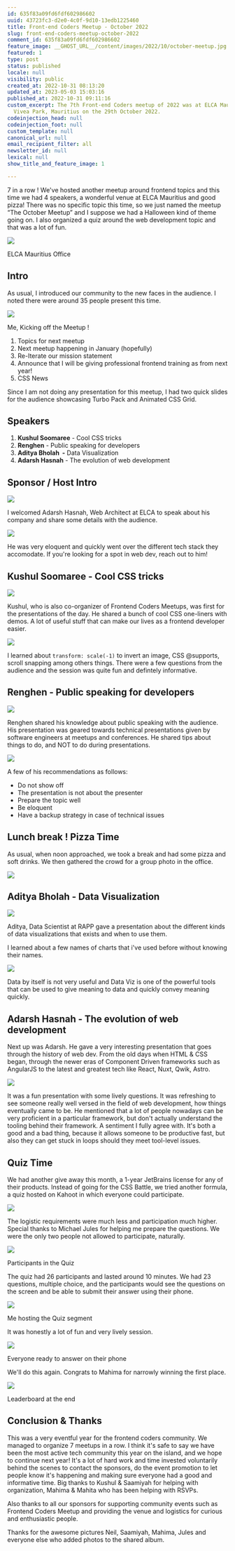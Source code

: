 ```yaml
---
id: 635f83a09fd6fdf602986602
uuid: 43723fc3-d2e0-4c0f-9d10-13edb1225460
title: Front-end Coders Meetup - October 2022
slug: front-end-coders-meetup-october-2022
comment_id: 635f83a09fd6fdf602986602
feature_image: __GHOST_URL__/content/images/2022/10/october-meetup.jpg
featured: 1
type: post
status: published
locale: null
visibility: public
created_at: 2022-10-31 08:13:20
updated_at: 2023-05-03 15:03:16
published_at: 2022-10-31 09:11:16
custom_excerpt: The 7th Front-end Coders meetup of 2022 was at ELCA Mauritius,
  Vivea Park, Mauritius on the 29th October 2022.
codeinjection_head: null
codeinjection_foot: null
custom_template: null
canonical_url: null
email_recipient_filter: all
newsletter_id: null
lexical: null
show_title_and_feature_image: 1

---
```


7 in a row ! We've hosted another meetup around frontend topics and this time we had 4 speakers, a wonderful venue at ELCA Mauritius and good pizza! There was no specific topic this time, so we just named the meetup “The October Meetup” and I suppose we had a Halloween kind of theme going on. I also organized a quiz around the web development topic and that was a lot of fun.

![](__GHOST_URL__/content/images/2022/10/image-35.png)

ELCA Mauritius Office

## Intro

As usual, I introduced our community to the new faces in the audience. I noted there were around 35 people present this time.

![](__GHOST_URL__/content/images/2022/10/image-3.png)

Me, Kicking off the Meetup !

1.  Topics for next meetup
2.  Next meetup happening in January (hopefully)
3.  Re-Iterate our mission statement
4.  Announce that I will be giving professional frontend training as from next year!
5.  CSS News

Since I am not doing any presentation for this meetup, I had two quick slides for the audience showcasing Turbo Pack and Animated CSS Grid.

## Speakers

1.  **Kushul Soomaree** - Cool CSS tricks
2.  **Renghen** - Public speaking for developers
3.  **Aditya Bholah  -** Data Visualization
4.  **Adarsh Hasnah** - The evolution of web development

## Sponsor / Host Intro

![](__GHOST_URL__/content/images/2022/10/image-5.png)

I welcomed Adarsh Hasnah, Web Architect at ELCA to speak about his company and share some details with the audience.

![](__GHOST_URL__/content/images/2022/10/image-1.png)

He was very eloquent and quickly went over the different tech stack they accomodate. If you're looking for a spot in web dev, reach out to him!

## Kushul Soomaree - Cool CSS tricks

![](__GHOST_URL__/content/images/2022/10/image-8.png)

Kushul, who is also co-organizer of Frontend Coders Meetups, was first for the presentations of the day. He shared a bunch of cool CSS one-liners with demos. A lot of useful stuff that can make our lives as a frontend developer easier.

![](__GHOST_URL__/content/images/2022/10/image-10.png)

I learned about `transform: scale(-1)` to invert an image, CSS @supports, scroll snapping among others things. There were a few questions from the audience and the session was quite fun and defintely informative.

## Renghen - Public speaking for developers

![](__GHOST_URL__/content/images/2022/10/image-12.png)

Renghen shared his knowledge about public speaking with the audience. His presentation was geared towards technical presentations given by software engineers at meetups and conferences. He shared tips about things to do, and NOT to do during presentations.

![](__GHOST_URL__/content/images/2022/10/image-14.png)

A few of his recommendations as follows:

*   Do not show off
*   The presentation is not about the presenter
*   Prepare the topic well
*   Be eloquent
*   Have a backup strategy in case of technical issues

## Lunch break ! Pizza Time

As usual, when noon approached, we took a break and had some pizza and soft drinks. We then gathered the crowd for a group photo in the office.

![](__GHOST_URL__/content/images/2022/10/image-16.png)

## Aditya Bholah - Data Visualization

![](__GHOST_URL__/content/images/2022/10/image-21.png)

Aditya, Data Scientist at RAPP gave a presentation about the different kinds of data visualizations that exists and when to use them.

I learned about a few names of charts that i've used before without knowing their names.

![](__GHOST_URL__/content/images/2022/10/image-20.png)

Data by itself is not very useful and Data Viz is one of the powerful tools that can be used to give meaning to data and quickly convey meaning quickly.

## Adarsh Hasnah - The evolution of web development

Next up was Adarsh. He gave a very interesting presentation that goes through the history of web dev. From the old days when HTML & CSS began, through the newer eras of Component Driven frameworks such as AngularJS to the latest and greatest tech like React, Nuxt, Qwik, Astro.

![](__GHOST_URL__/content/images/2022/10/image-22.png)

It was a fun presentation with some lively questions. It was refreshing to see someone really well versed in the field of web development, how things eventually came to be. He mentioned that a lot of people nowadays can be very proficient in a particular framework, but don't actually understand the tooling behind their framework. A sentiment I fully agree with. It's both a good and a bad thing, because it allows someone to be productive fast, but also they can get stuck in loops should they meet tool-level issues.

## Quiz Time

We had another give away this month, a 1-year JetBrains license for any of their products. Instead of going for the CSS Battle, we tried another formula, a quiz hosted on Kahoot in which everyone could participate.

![](__GHOST_URL__/content/images/2022/10/image-28.png)

The logistic requirements were much less and participation much higher. Special thanks to Michael Jules for helping me prepare the questions. We were the only two people not allowed to participate, naturally.

![](__GHOST_URL__/content/images/2022/10/image-27.png)

Participants in the Quiz

The quiz had 26 participants and lasted around 10 minutes. We had 23 questions, multiple choice, and the participants would see the questions on the screen and be able to submit their answer using their phone.

![](__GHOST_URL__/content/images/2022/10/image-31.png)

Me hosting the Quiz segment

It was honestly a lot of fun and very lively session.

![](__GHOST_URL__/content/images/2022/10/image-33.png)

Everyone ready to answer on their phone

We'll do this again. Congrats to Mahima for narrowly winning the first place.

![](__GHOST_URL__/content/images/2022/10/image-29.png)

Leaderboard at the end

## Conclusion & Thanks

This was a very eventful year for the frontend coders community. We managed to organize 7 meetups in a row. I think it's safe to say we have been the most active tech community this year on the island, and we hope to continue next year! It's a lot of hard work and time invested voluntarily behind the scenes to contact the sponsors, do the event promotion to let people know it's happening and making sure everyone had a good and informative time. Big thanks to Kushul & Saamiyah for helping with organization, Mahima & Mahita who has been helping with RSVPs.

Also thanks to all our sponsors for supporting community events such as Frontend Coders Meetup and providing the venue and logistics for curious and enthusiastic people.

Thanks for the awesome pictures Neil, Saamiyah, Mahima, Jules and everyone else who added photos to the shared album.